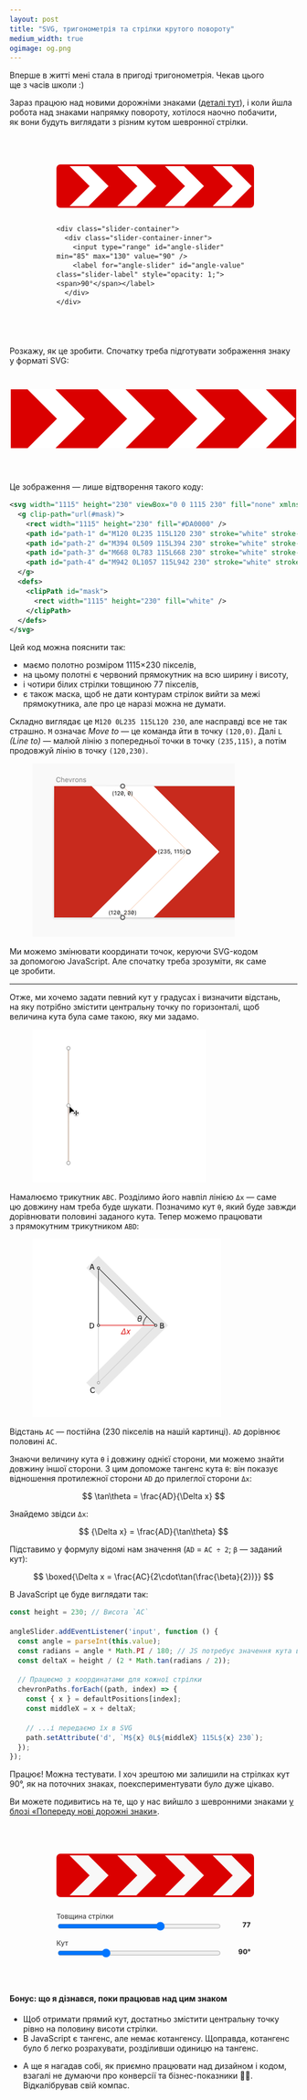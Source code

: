 ```yaml
---
layout: post
title: "SVG, тригонометрія та стрілки крутого повороту"
medium_width: true
ogimage: og.png
---
```


Вперше в житті мені стала в пригоді тригонометрія. Чекав цього ще з часів школи :)

Зараз працюю над новими дорожніми знаками ([деталі тут](https://roadsigns.in.ua/posts/idea-and-motivation/)), і коли йшла робота над знаками напрямку повороту, хотілося наочно побачити, як вони будуть виглядати з різним кутом шевронної стрілки.

<!-- more -->

<style>
  svg {
    max-width: 100%;
    height: auto;
  }

  .chevrons-fun {
    max-width: 340px;
    margin: 0 auto;
    padding: 3em 0;
  }

  .slider-container {
    margin-top: 1em;
    font-weight: 500;
    font-size: 0.75rem;
  }

  .slider-container-inner {
    display: flex;
    gap: 10px;
  }

  .slider-container label {
    /* font-size: 0.85em; */
    opacity: 0.8;
  }

  .slider-container span {
    min-width: 40px;
    text-align: right;
    font-weight: bold;
  }

  .slider-container input {
    flex: 1;
  }

  .svg-container {
    padding-top: 10px;
    padding-bottom: 0.75em;
    text-align: center;
  }

  .value-label {
    /* margin-left: 10px; */
  }

  .svg-container svg {
    max-width: 100%;
    height: auto;
    border-radius: 7px;
    border: 3px solid #da0000;
    box-shadow: inset 0 0 0 1px #da0000;
  }
</style>

<div class="serious-thing serious-thing--alt serious-thing--nomargin">
  <div class="chevrons-fun">
    <div class="svg-container">
      <svg width="1115" height="230" viewBox="0 0 1115 230" fill="none" xmlns="http://www.w3.org/2000/svg">
        <g clip-path="url(#mask)">
          <rect width="1115" height="230" fill="#DA0000" />
          <path id="path-1" d="M120 0L235 115L120 230" stroke="white" stroke-width="77" stroke-linecap="square" />
          <path id="path-2" d="M394 0L509 115L394 230" stroke="white" stroke-width="77" stroke-linecap="square" />
          <path id="path-3" d="M668 0L783 115L668 230" stroke="white" stroke-width="77" stroke-linecap="square" />
          <path id="path-4" d="M942 0L1057 115L942 230" stroke="white" stroke-width="77" stroke-linecap="square" />
        </g>
        <defs>
          <clipPath id="mask">
            <rect width="1115" height="230" fill="white" />
          </clipPath>
        </defs>
      </svg>
    </div>

    <div class="slider-container">
      <div class="slider-container-inner">
        <input type="range" id="angle-slider" min="85" max="130" value="90" />
        <label for="angle-slider" id="angle-value" class="slider-label" style="opacity: 1;"><span>90°</span></label>
      </div>
    </div>
  </div>
</div>

<script>
  const angleSlider = document.getElementById('angle-slider');
  // const strokeWidthSlider = document.getElementById('stroke-width-slider');
  // const strokeWidthValue = document.getElementById('stroke-width-value');
  const angleValue = document.getElementById('angle-value');
  const chevronPaths = [
    document.getElementById('path-1'),
    document.getElementById('path-2'),
    document.getElementById('path-3'),
    document.getElementById('path-4')
  ];

  const defaultPositions = [
    { x: 120 },
    { x: 394 },
    { x: 668 },
    { x: 942 }
  ];

  const height = 230;

  angleSlider.addEventListener('input', function () {
    angleValue.textContent = this.value + '°';
    const angle = parseInt(this.value);
    const radians = angle * Math.PI / 180;
    const deltaX = height / (2 * Math.tan(radians / 2));

    chevronPaths.forEach((path, index) => {
      const { x } = defaultPositions[index];
      const middleX = x + deltaX;

      // ...і передаємо їх в SVG
      path.setAttribute('d', `M${x} 0L${middleX} 115L${x} 230`);
    });
  });

  // Set default value for angle
  angleSlider.value = 90;
  angleSlider.dispatchEvent(new Event('input'));
</script>

Розкажу, як це зробити. Спочатку треба підготувати зображення знаку у форматі SVG:

<div style="max-width: 500px; margin-inline: auto; padding: 2em 0 3em;">
  <svg width="1115" height="230" viewBox="0 0 1115 230" fill="none" xmlns="http://www.w3.org/2000/svg">
    <g clip-path="url(#mask)">
      <rect width="1115" height="230" fill="#DA0000"/>
      <path id="path-1" d="M120 0L235 115L120 230" stroke="white" stroke-width="77" stroke-linecap="square"/>
      <path id="path-2" d="M394 0L509 115L394 230" stroke="white" stroke-width="77" stroke-linecap="square"/>
      <path id="path-3" d="M668 0L783 115L668 230" stroke="white" stroke-width="77" stroke-linecap="square"/>
      <path id="path-4" d="M942 0L1057 115L942 230" stroke="white" stroke-width="77" stroke-linecap="square"/>
    </g>
    <defs>
      <clipPath id="mask">
        <rect width="1115" height="230" fill="white"/>
      </clipPath>
    </defs>
  </svg>
</div>

Це зображення — лише відтворення такого коду:

```xml
<svg width="1115" height="230" viewBox="0 0 1115 230" fill="none" xmlns="http://www.w3.org/2000/svg">
  <g clip-path="url(#mask)">
    <rect width="1115" height="230" fill="#DA0000" />
    <path id="path-1" d="M120 0L235 115L120 230" stroke="white" stroke-width="77" stroke-linecap="square" />
    <path id="path-2" d="M394 0L509 115L394 230" stroke="white" stroke-width="77" stroke-linecap="square" />
    <path id="path-3" d="M668 0L783 115L668 230" stroke="white" stroke-width="77" stroke-linecap="square" />
    <path id="path-4" d="M942 0L1057 115L942 230" stroke="white" stroke-width="77" stroke-linecap="square" />
  </g>
  <defs>
    <clipPath id="mask">
      <rect width="1115" height="230" fill="white" />
    </clipPath>
  </defs>
</svg>
```

Цей код можна пояснити так:
- маємо полотно розміром 1115×230 пікселів,
- на цьому полотні є червоний прямокутник на всю ширину і висоту,
- і чотири білих стрілки товщиною 77 пікселів,
- є також маска, щоб не дати контурам стрілок вийти за межі прямокутника, але про це наразі можна не думати.

Складно виглядає це `M120 0L235 115L120 230`, але насправді все не так страшно. `M` означає _Move to_ — це команда йти в точку `(120,0)`. Далі `L` _(Line to)_ — малюй лінію з попередньої точки в точку `(235,115)`, а потім продовжуй лінію в точку `(120,230)`.

<figure class="figure--center">
  <img src="/i/blog/trigonometry/coords.png" width="354" alt="">
</figure>

Ми можемо змінювати координати точок, керуючи SVG-кодом за допомогою JavaScript. Але спочатку треба зрозуміти, як саме це зробити.

* * *

Отже, ми хочемо задати певний кут у градусах і визначити відстань, на яку потрібно змістити центральну точку по горизонталі, щоб величина кута була саме такою, яку ми задамо.

<figure class="figure--center">
  <img src="/i/blog/trigonometry/points.gif" width="304" alt="">
</figure>

Намалюємо трикутник `ABC`. Розділимо його навпіл лінією `Δx` — саме цю довжину нам треба буде шукати. Позначимо кут `θ`, який буде завжди дорівнювати половині заданого кута. Тепер можемо працювати з прямокутним трикутником `ABD`:

<figure class="figure--center">
  <img src="/i/blog/trigonometry/triangle.png" srcset="/i/blog/trigonometry/triangle@2x.png 2x" alt="">
</figure>

Відстань `AC` — постійна (230 пікселів на нашій картинці). `AD` дорівнює половині `AC`. <!--Також ми завжди будемо мати значення кута `θ`. Треба знайти довжину катета, прилеглого до нашого кута, знаючи довжину протилежного катета.-->

Знаючи величину кута `θ` і довжину однієї сторони, ми можемо знайти довжину іншої сторони. З цим допоможе тангенс кута `θ`: він показує відношення протилежної сторони `AD` до прилеглої сторони `Δx`:

<script async src="https://cdn.jsdelivr.net/npm/mathjax@3/es5/tex-mml-chtml.js"></script>

$$ \tan\theta = \frac{AD}{\Delta x} $$

Знайдемо звідси `Δx`:

$$ {\Delta x} = \frac{AD}{\tan\theta} $$

Підставимо у формулу відомі нам значення (`AD` = `AC ÷ 2`; `β` — заданий кут):

$$ \boxed{\Delta x = \frac{AC}{2\cdot\tan(\frac{\beta}{2})}} $$

В JavaScript це буде виглядати так:

```js
const height = 230; // Висота `AC`

angleSlider.addEventListener('input', function () {
  const angle = parseInt(this.value);
  const radians = angle * Math.PI / 180; // JS потребує значення кута в радіанах
  const deltaX = height / (2 * Math.tan(radians / 2));

  // Працюємо з координатами для кожної стрілки
  chevronPaths.forEach((path, index) => {
    const { x } = defaultPositions[index];
    const middleX = x + deltaX;

    // ...і передаємо їх в SVG
    path.setAttribute('d', `M${x} 0L${middleX} 115L${x} 230`);
  });
});
```

Працює! Можна тестувати. І хоч зрештою ми залишили на стрілках кут 90°, як на поточних знаках, поекспериментувати було дуже цікаво.

Ви можете подивитись на те, що у нас вийшло з шевронними знаками [у блозі «Попереду нові дорожні знаки»](https://roadsigns.in.ua/posts/chevrons/).

<div class="serious-thing serious-thing--alt serious-thing--nomargin">
  <div class="chevrons-fun">
    <div class="svg-container">
      <svg width="1115" height="230" viewBox="0 0 1115 230" fill="none"
        xmlns="http://www.w3.org/2000/svg">
        <rect width="1115" height="230" fill="#DA0000" />
        <mask id="chevron-mask-1" style="mask-type:alpha" maskUnits="userSpaceOnUse" x="0" y="0"
          width="1115" height="230">
          <rect width="1115" height="230" fill="#D9D9D9" />
        </mask>
        <g mask="url(#chevron-mask-1)">
          <path id="chevron-path-1" d="M70 -50L235 115L70 280" stroke="#F8F8F8" stroke-width="77" />
          <path id="chevron-path-2" d="M344 -50L509 115L344 280" stroke="#F8F8F8" stroke-width="77" />
          <path id="chevron-path-3" d="M618 -50L783 115L618 280" stroke="#F8F8F8" stroke-width="77" />
          <path id="chevron-path-4" d="M892 -50L1057 115L892 280" stroke="#F8F8F8" stroke-width="77" />
        </g>
      </svg>
    </div>
    <div class="slider-container">
      <label for="stroke-width-slider-1" class="slider-label">
        Товщина стрілки
      </label>
      <div class="slider-container-inner">
        <input type="range" id="stroke-width-slider-1" min="10" max="115" value="77" />
        <span id="stroke-width-value-1" class="value-label">77</span>
      </div>
    </div>
    <div class="slider-container">
      <label for="angle-slider-1" class="slider-label">
        Кут
      </label>
      <div class="slider-container-inner">
        <input type="range" id="angle-slider-1" min="70" max="140" value="90" />
        <span id="angle-value-1" class="value-label">90°</span>
      </div>
    </div>
  </div>
</div>

#### Бонус: що я дізнався, поки працював над цим знаком

- Щоб отримати прямий кут, достатньо змістити центральну точку рівно на половину висоти стрілки.
- В JavaScript є тангенс, але немає котангенсу. Щоправда, котангенс було б легко розрахувати, розділивши одиницю на тангенс.
<!-- - Якщо початковий кут — 180°, то в нашій формулі отримали б ділення на нуль. Проте ваш компʼютер не вибухне, і навіть не намагатиметься ділити на нуль. При переведенні кута з градусів в радіани береться приблизне значення числа Пі, і тангенс кута буде дуже близьким до нуля, але  -->
- А ще я нагадав собі, як приємно працювати над дизайном і кодом, взагалі не думаючи про конверсії та бізнес-показники 💆‍♂️. Відкалібрував свій компас.

<script>
  const strokeWidthSlider = document.getElementById('stroke-width-slider-1');
  const angleSliderAlt = document.getElementById('angle-slider-1');
  const strokeWidthValue = document.getElementById('stroke-width-value-1');
  const angleValueAlt = document.getElementById('angle-value-1');
  const chevronPathsAlt = [
    document.getElementById('chevron-path-1'),
    document.getElementById('chevron-path-2'),
    document.getElementById('chevron-path-3'),
    document.getElementById('chevron-path-4')
  ];

  const defaultPositionsAlt = [
    { x: 70 },
    { x: 344 },
    { x: 618 },
    { x: 892 }
  ];

  strokeWidthSlider.addEventListener('input', function () {
    strokeWidthValue.textContent = this.value;
    chevronPathsAlt.forEach(path => {
      path.setAttribute('stroke-width', this.value);
    });
  });

  angleSliderAlt.addEventListener('input', function () {
    angleValueAlt.textContent = this.value + '°';
    const angle = parseInt(this.value);
    const radians = angle * Math.PI / 180;
    const length = 165;

    chevronPathsAlt.forEach((path, index) => {
      const { x } = defaultPositionsAlt[index];
      const newX2 = x + length / Math.tan(radians / 2);

      path.setAttribute('d', `M${x} -50L${newX2} 115L${x} 280`);
      // console.log(Math.tan(radians / 2))
      // console.log(newX2)
    });
  });

  // Set default value for angle
  angleSliderAlt.value = 90;
  angleSliderAlt.dispatchEvent(new Event('input'));
</script>
